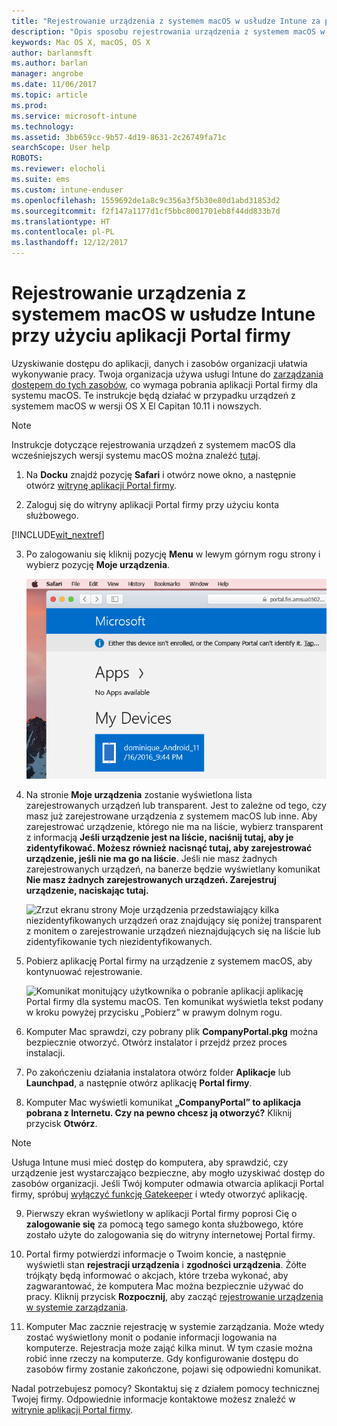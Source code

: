 ```yaml
---
title: "Rejestrowanie urządzenia z systemem macOS w usłudze Intune za pomocą aplikacji Portal firmy | Microsoft Docs"
description: "Opis sposobu rejestrowania urządzenia z systemem macOS w usłudze Intune za pomocą aplikacji Portal firmy"
keywords: Mac OS X, macOS, OS X
author: barlanmsft
ms.author: barlan
manager: angrobe
ms.date: 11/06/2017
ms.topic: article
ms.prod: 
ms.service: microsoft-intune
ms.technology: 
ms.assetid: 3bb659cc-9b57-4d19-8631-2c26749fa71c
searchScope: User help
ROBOTS: 
ms.reviewer: elocholi
ms.suite: ems
ms.custom: intune-enduser
ms.openlocfilehash: 1559692de1a8c9c356a3f5b30e80d1abd31853d2
ms.sourcegitcommit: f2f147a1177d1cf5bbc8001701eb8f44dd833b7d
ms.translationtype: HT
ms.contentlocale: pl-PL
ms.lasthandoff: 12/12/2017
---
```

# <a name="enroll-your-macos-device-in-intune-with-the-company-portal-app"></a>Rejestrowanie urządzenia z systemem macOS w usłudze Intune przy użyciu aplikacji Portal firmy

Uzyskiwanie dostępu do aplikacji, danych i zasobów organizacji ułatwia wykonywanie pracy. Twoja organizacja używa usługi Intune do [zarządzania dostępem do tych zasobów](what-happens-if-you-install-the-Company-Portal-app-and-enroll-your-device-in-intune-macos.md), co wymaga pobrania aplikacji Portal firmy dla systemu macOS. Te instrukcje będą działać w przypadku urządzeń z systemem macOS w wersji OS X El Capitan 10.11 i nowszych.

> [!NOTE]
> Instrukcje dotyczące rejestrowania urządzeń z systemem macOS dla wcześniejszych wersji systemu macOS można znaleźć [tutaj](enroll-your-device-in-intune-macos-legacy.md).

1. Na __Docku__ znajdź pozycję __Safari__ i otwórz nowe okno, a następnie otwórz [witrynę aplikacji Portal firmy](https://portal.manage.microsoft.com#HelpDeskDialog).

2. Zaloguj się do witryny aplikacji Portal firmy przy użyciu konta służbowego.

[!INCLUDE[wit_nextref](includes/end-user-password-guidance.md)]

3. Po zalogowaniu się kliknij pozycję **Menu** w lewym górnym rogu strony i wybierz pozycję **Moje urządzenia**.

   ![Zrzut ekranu strony początkowej portalu sieci Web z informacją, że nie można jeszcze zainstalować żadnych aplikacji, oraz przyciskiem Moje urządzenia poniżej.](./media/macOS_enroll_001_landing_page.png)

4. Na stronie __Moje urządzenia__ zostanie wyświetlona lista zarejestrowanych urządzeń lub transparent. Jest to zależne od tego, czy masz już zarejestrowane urządzenia z systemem macOS lub inne. Aby zarejestrować urządzenie, którego nie ma na liście, wybierz transparent z informacją __Jeśli urządzenie jest na liście, naciśnij tutaj, aby je zidentyfikować. Możesz również nacisnąć tutaj, aby zarejestrować urządzenie, jeśli nie ma go na liście__. Jeśli nie masz żadnych zarejestrowanych urządzeń, na banerze będzie wyświetlany komunikat **Nie masz żadnych zarejestrowanych urządzeń. Zarejestruj urządzenie, naciskając tutaj.**

    ![Zrzut ekranu strony Moje urządzenia przedstawiający kilka niezidentyfikowanych urządzeń oraz znajdujący się poniżej transparent z monitem o zarejestrowanie urządzeń nieznajdujących się na liście lub zidentyfikowanie tych niezidentyfikowanych.](./media/macOS_enroll_002_tap_here_banner.png)

5. Pobierz aplikację Portal firmy na urządzenie z systemem macOS, aby kontynuować rejestrowanie.

    ![Komunikat monitujący użytkownika o pobranie aplikacji aplikację Portal firmy dla systemu macOS. Ten komunikat wyświetla tekst podany w kroku powyżej przycisku „Pobierz” w prawym dolnym rogu.](./media/macOS_enroll_IWP_CP_app_notice.png)

6. Komputer Mac sprawdzi, czy pobrany plik **CompanyPortal.pkg** można bezpiecznie otworzyć. Otwórz instalator i przejdź przez proces instalacji.

7. Po zakończeniu działania instalatora otwórz folder **Aplikacje** lub **Launchpad**, a następnie otwórz aplikację **Portal firmy**.

8. Komputer Mac wyświetli komunikat **„CompanyPortal” to aplikacja pobrana z Internetu. Czy na pewno chcesz ją otworzyć?** Kliknij przycisk **Otwórz**.

  > [!NOTE]
  > Usługa Intune musi mieć dostęp do komputera, aby sprawdzić, czy urządzenie jest wystarczająco bezpieczne, aby mogło uzyskiwać dostęp do zasobów organizacji. Jeśli Twój komputer odmawia otwarcia aplikacji Portal firmy, spróbuj [wyłączyć funkcję Gatekeeper](https://support.apple.com/HT202491) i wtedy otworzyć aplikację.

9. Pierwszy ekran wyświetlony w aplikacji Portal firmy poprosi Cię o **zalogowanie się** za pomocą tego samego konta służbowego, które zostało użyte do zalogowania się do witryny internetowej Portal firmy.

10. Portal firmy potwierdzi informacje o Twoim koncie, a następnie wyświetli stan **rejestracji urządzenia** i **zgodności urządzenia**. Żółte trójkąty będą informować o akcjach, które trzeba wykonać, aby zagwarantować, że komputera Mac można bezpiecznie używać do pracy. Kliknij przycisk **Rozpocznij**, aby zacząć [rejestrowanie urządzenia w systemie zarządzania](what-info-can-your-company-see-when-you-enroll-your-device-in-intune.md).

11. Komputer Mac zacznie rejestrację w systemie zarządzania. Może wtedy zostać wyświetlony monit o podanie informacji logowania na komputerze. Rejestracja może zająć kilka minut. W tym czasie można robić inne rzeczy na komputerze. Gdy konfigurowanie dostępu do zasobów firmy zostanie zakończone, pojawi się odpowiedni komunikat.

Nadal potrzebujesz pomocy? Skontaktuj się z działem pomocy technicznej Twojej firmy. Odpowiednie informacje kontaktowe możesz znaleźć w [witrynie aplikacji Portal firmy](https://portal.manage.microsoft.com#HelpDeskDialog).
